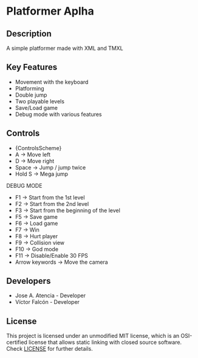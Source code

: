 # Platformer Aplha

## Description

A simple platformer made with XML and TMXL

## Key Features

 - Movement with the keyboard
 - Platforming
 - Double jump
 - Two playable levels
 - Save/Load game
 - Debug mode with various features
 
## Controls

 - {ControlsScheme}
 - A -> Move left
 - D -> Move right
 - Space -> Jump / jump twice
 - Hold S -> Mega jump

DEBUG MODE

 - F1 -> Start from the 1st level
 - F2 -> Start from the 2nd level
 - F3 -> Start from the beginning of the level
 - F5 -> Save game
 - F6 -> Load game
 - F7 -> Win
 - F8 -> Hurt player
 - F9 -> Collision view
 - F10 -> God mode
 - F11 -> Disable/Enable 30 FPS
 - Arrow keywords -> Move the camera

## Developers

 - Jose A. Atencia - Developer
 - Víctor Falcón - Developer


## License

This project is licensed under an unmodified MIT license, which is an OSI-certified license that allows static linking with closed source software. Check [LICENSE](LICENSE) for further details.

